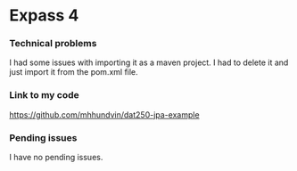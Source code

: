 # Expass 4

### Technical problems
I had some issues with importing it as a maven project. I
had to delete it and just import it from the pom.xml file.

### Link to my code
https://github.com/mhhundvin/dat250-jpa-example

### Pending issues
I have no pending issues.